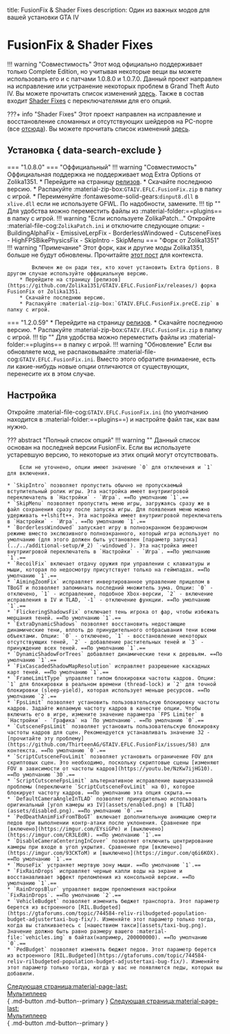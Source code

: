 title: FusionFix & Shader Fixes
description: Один из важных модов для вашей установки GTA IV

# FusionFix & Shader Fixes
!!! warning "Совместимость"
    Этот мод официально поддерживает только Complete Edition, но учитывая некоторые вещи вы можете использовать его и с патчами 1.0.8.0 и 1.0.7.0.
Данный проект направлен на исправление или устранение некоторых проблем в Grand Theft Auto IV. Вы можете прочитать список изменений [здесь](https://github.com/ThirteenAG/GTAIV.EFLC.FusionFix/blob/master/readme.md). Также в состав входит [Shader Fixes](https://github.com/Parallellines0451/GTAIV.ShaderFixesCollection) с переключателями для его опций.

???+ info "Shader Fixes"
    Этот проект направлен на исправление и восстановление сломанных и отсутствующих шейдеров на PC-порте (все [отсюда](https://uk.libertycity.net/gta-4/articles/4346-gta-iv-complete-edition-xbox-protiv-pc.html)). Вы можете прочитать список изменений [здесь](https://github.com/Parallellines0451/GTAIV.ShaderFixesCollection/blob/main/README.md#feature-list).

## Установка { data-search-exclude }
=== "1.0.8.0"
    === "Оффициальный"
        !!! warning "Совместимость"
            Оффициальная поддержка не поддерживает мод Extra Options от Zolika1351.
        * Перейдите на страницу [релизов](https://github.com/ThirteenAG/GTAIV.EFLC.FusionFix/releases/).
        * Скачайте последнюю версию.
        * Распакуйте :material-zip-box:`GTAIV.EFLC.FusionFix.zip` в папку с игрой.
        * Переименуйте :fontawesome-solid-gears:`dinput8.dll` в `xlive.dll` если не используете GFWL. По надобности, замените.
        !!! tip ""
            Для удобства можно переместить файлы из :material-folder:==plugins== в папку с игрой.
        !!! warning "Если используете ZolikaPatch..."
            Откройте :material-file-cog:`ZolikaPatch.ini` и отключите следующие опции:
            - BuildingAlphaFix
            - EmissiveLerpFix
            - BorderlessWindowed
            - CutsceneFixes
            - HighFPSBikePhysicsFix
            - SkipIntro
            - SkipMenu
    === "Форк от Zolika1351"
        !!! warning "Примечание"
            Этот форк, как и другие моды Zolika1351, больше не будут обновлены. Прочитайте [этот пост](https://zolika1351.pages.dev/posts/saying-goodbye) для контекста.

            Включен же он ради тех, кто хочет установить Extra Options. В другом случае используйте оффициальную версию.
        * Перейдите на страницу [релизов](https://github.com/Zolika1351/GTAIV.EFLC.FusionFix/releases/) форка FusionFix от Zolika1351.
        * Скачайте последнюю версию.
        * Распакуйте :material-zip-box:`GTAIV.EFLC.FusionFix.preCE.zip` в папку с игрой.
=== "1.2.0.59"
    * Перейдите на страницу [релизов](https://github.com/ThirteenAG/GTAIV.EFLC.FusionFix).
    * Скачайте последнюю версию.
    * Распакуйте :material-zip-box:`GTAIV.EFLC.FusionFix.zip` в папку с игрой.
    !!! tip ""
        Для удобства можно переместить файлы из :material-folder:==plugins== в папку с игрой.
!!! warning "Обновление"
    Если вы обновляете мод, не распаковывайте :material-file-cog:`GTAIV.EFLC.FusionFix.ini`. Вместо этого обратите внимаение, есть ли какие-нибудь новые опции отличаются от существующих, перенесите их в этом случае.

## Настройка
Откройте :material-file-cog:`GTAIV.EFLC.FusionFix.ini` (по умолчанию находится в :material-folder:==plugins==) и настройте файл так, как вам нужно.

??? abstract "Полный список опций"
    !!! warning ""
        Данный список основан на последней версии FusionFix. Если вы используете устаревшую версию, то некоторые из этих опций могут отсутствовать.

        Если не уточнено, опции имеют значение `0` для отключения и `1` для включения.

    * `SkipIntro` позволяет пропустить обычно не пропускаемый вступительный ролик игры. Эта настройка имеет внутриигровой переключатель в `Настройки` - `Игра`. ==По умолчанию `1`.==
    * `SkipMenu` позволяет пропустить меню игры, загружаясь сразу же в файл сохранения сразу после запуска игры. Для появления меню можно удерживать ++lshift++. Эта настройка имеет внутриигровой переключатель в `Настройки` - `Игра`. ==По умолчанию `1`.==
    * `BorderlessWindowed` запускает игру в полноэкранном безрамочном режиме вместо экслюзивного полноэкранного, который игра использует по умолчанию (для этого должен быть установлен [параметр запуска](../../additional-setup/#_2) `-windowed`). Эта настройка имеет внутриигровой переключатель в `Настройки` - `Игра`. ==По умолчанию `1`.==
    * `RecoilFix` включает отдачу оружия при управлении с клавиатуры и мыши, которая по недосмотру присутствует только на геймпадах. ==По умолчанию `1`.==
    * `AimingZoomFix` исправляет инвертированное управление прицелом в TBoGT и позволяет запоминать последний множитель зума. Опции: `0` - отключено, `1` - исправление, подобное Xbox-версии, `2` - включение исправления в IV и TLAD, `-1` - отключение функции. ==По умолчанию `1`.==
    * `FlickeringShadowsFix` отключает тень игрока от фар, чтобы избежать мерцания теней. ==По умолчанию `1`.==
    * `ExtraDynamicShadows` позволяет восстановить недостающие динамические тени, вплоть до принудительного отбрасывания тени всеми объектами. Опции: `0` - отключено, `1` - восстановление некоторых отсутствующих теней, `2` - добавление растительных теней и `3` - принуждение всех теней. ==По умолчанию `1`.==
    * `DynamicShadowForTrees` добавляет динамические тени к деревьям. ==По умолчанию `1`.==
    * `FixCascadedShadowMapResolution` исправляет разрешение каскадных карт теней. ==По умолчанию `1`.==
    * `FrameLimitType` управляет типом блокировки частоты кадров. Опции: `1` для блокировки в реальном времени (thread-lock) и `2` для точной блокировки (sleep-yield), которая использует меньше ресурсов. ==По умолчанию `2`.==
    * `FpsLimit` позволяет установить пользовательскую блокировку частоты кадров. Задайте желаемую частоту кадров в качестве опции. Чтобы включить его в игре, измените значение параметра `FPS Limiter` в `Настройки` - `Графика` на `По умолчанию`. ==По умолчанию `0`.==
    * `CutsceneFpsLimit` позволяет установить пользовательскую блокировку частоты кадров для сцен. Рекомендуется устанавливать значение 32 - [прочитайте эту проблему](https://github.com/ThirteenAG/GTAIV.EFLC.FusionFix/issues/58) для контекста. ==По умолчанию `0`.==
    * `ScriptCutsceneFovLimit` позволяет установить ограничение FOV для скриптовых сцен. Это необходимо, поскольку скриптовые сцены [изменяют FOV в зависимости от частоты кадров](https://youtu.be/NzKw7ijHG10). ==По умолчанию `30`.==
    * `ScriptCutsceneFpsLimit` альтернативное исправление вышеуказанной проблемы (переключите `ScriptCutsceneFovLimit` на 0), которое блокирует частоту кадров. ==По умолчанию эта опция скрыта.==
    * `DefaultCameraAngleInTLAD` позволяет принудительно использовать оригинальный [угол камеры из IV](assets/enabled.png) в [TLAD](assets/disabled.png). ==По умолчанию `0`.==
    * `PedDeathAnimFixFromTBoGT` включает дополнительную анимацию смерти педов при выполнении контр-атаки после уклонения. Сравнение при [включено](https://imgur.com/EYsiGPe) и [выключено](https://imgur.com/CR3LEdR). ==По умолчанию `1`.==
    * `DisableCameraCenteringInCover` позволяет отключить центрирование камеры при входе в угол укрытия. Сравнение при [включено](https://imgur.com/93CKToM) и [выключено](https://imgur.com/q6i6KOX). ==По умолчанию `1`.==
    * `MouseFix` устраняет мертвую зону мыши. ==По умолчанию `1`.==
    * `FixRainDrops` исправляет черные капли воды на экране и восстанавливает эффект преломления из консольной версии. ==По умолчанию `1`.==
    * `RainDropsBlur` управляет видом преломления настройки `FixRainDrops`. ==По умолчанию `2`.==
    * `VehicleBudget` позволяет изменить бюджет транспорта. Этот параметр берется из встроенного [RIL.Budgeted](https://gtaforums.com/topic/744584-reliv-rilbudgeted-population-budget-adjustertaxi-bug-fix/). Изменяйте этот параметр только тогда, когда вы сталкиваетесь с [нашествием такси](assets/taxi-bug.png). Значение должно быть равно размеру вашего :material-file:`vehicles.img` в байтах(например, 200000000). ==По умолчанию `0`.==
    * `PedBudget` позволяет изменять бюджет педов. Этот параметр берется из встроенного [RIL.Budgeted](https://gtaforums.com/topic/744584-reliv-rilbudgeted-population-budget-adjustertaxi-bug-fix/). Изменяйте этот параметр только тогда, когда у вас не появляются педы, которых вы добавили.

[Следующая страница:material-page-last: <br>Мультиплеер</br>](../multiplayer.md){ .md-button .md-button--primary } [Следующая страница:material-page-last: <br>Мультиплеер</br>](../multiplayer.md){ .md-button .md-button--primary }